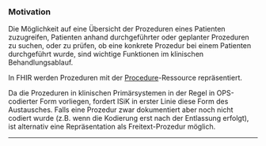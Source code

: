 ### Motivation

Die Möglichkeit auf eine Übersicht der Prozeduren eines Patienten zuzugreifen, Patienten anhand durchgeführter oder geplanter Prozeduren zu suchen, oder zu prüfen, ob eine konkrete Prozedur bei einem Patienten durchgeführt wurde, sind wichtige Funktionen im klinischen Behandlungsablauf.

In FHIR werden Prozeduren mit der [Procedure](http://hl7.org/fhir/procedure.html)-Ressource repräsentiert.

Da die Prozeduren in klinischen Primärsystemen in der Regel in OPS-codierter Form vorliegen, fordert ISiK in erster Linie diese Form des Austausches.
Falls eine Prozedur zwar dokumentiert aber noch nicht codiert wurde (z.B. wenn die Kodierung erst nach der Entlassung erfolgt), ist alternativ eine Repräsentation als Freitext-Prozedur möglich.

---